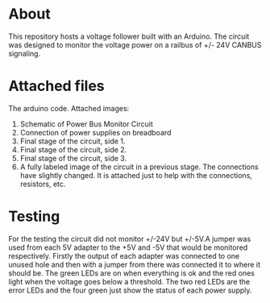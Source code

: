 # About

This repository hosts a voltage follower built with an Arduino.
The circuit was designed to monitor the voltage power on a railbus of +/- 24V CANBUS signaling. 


# Attached files

The arduino code. 
Attached images:
1.	Schematic of Power Bus Monitor Circuit
2.	Connection of power supplies on breadboard
3.	Final stage of the circuit, side 1.
4.	Final stage of the circuit, side 2.
5.	Final stage of the circuit, side 3.
6.	A fully labeled image of the circuit in a previous stage. The connections have slightly changed. It is attached just to help with the connections, resistors, etc.


# Testing
For the testing the circuit did not monitor +/-24V but +/-5V.A jumper was used from each 5V adapter to the +5V and -5V that would be monitored respectively. 
Firstly the output of each adapter was connected to one unused hole and then with a jumper from there was connected it to where it should be.
The green LEDs are on when everything is ok and the red ones light when the voltage goes below a threshold.
The two red LEDs are the error LEDs and the four green just show the status of each power supply.


